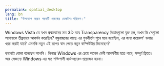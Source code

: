 ```yaml
---
permalink: spatial_desktop
lang: bn
title: "উপভোগ করুন পরবর্তী প্রজন্মের ডেস্কটপ-পরিবেশ।"
---
```


Windows Vista তে যখন প্রথমবারের মত 3D আর Transparency ফিচারগুলো যুক্ত হল, তখন কি সেগুলো আপনাকে তীব্রভাবে আকর্ষন করেছিল? বন্ধুবান্ধবের কাছে এর গুনকীর্ত্তন শুনে মনে হয়েছিল, এর জন্য কয়েকশ' ডলার খরচ করাই যায়? এমনকি নতুন এই রূপের স্বাদ পেতে নতুন কম্পিউটার কিনেছেন?

ভালোই বোকা বনেছেন আপনি। লিনাক্স Windows এর চেয়ে অনেক বেশী আকর্ষণীয় হতে পারে, সম্পূর্ণ ফ্রিতে। আর সেজন্যে Windows এর মত শক্তিশালী হার্ডওয়্যারও প্রয়োজন হয়না।

<? all_video_ids_from_file ();?>




